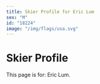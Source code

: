 ```yaml
---
title: Skier Profile for Eric Lum
sex: "M"
id: "18224"
image: "/img/flags/usa.svg" 
---
```


# Skier Profile

This page is for: Eric Lum.
    
